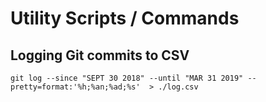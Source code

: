 # Utility Scripts / Commands

## Logging Git commits to CSV

`git log --since "SEPT 30 2018" --until "MAR 31 2019" --pretty=format:'%h;%an;%ad;%s'  > ./log.csv`